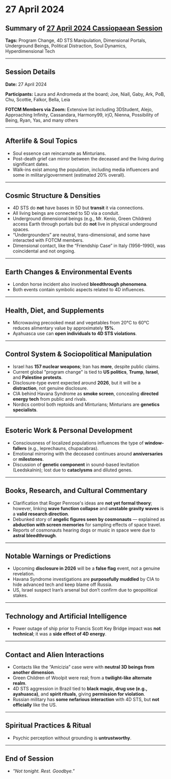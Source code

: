 # 27 April 2024

## Summary of [27 April 2024 Cassiopaean Session](https://cassiopaea.org/forum/threads/session-27-april-2024.54602/)

**Tags:** Program Change, 4D STS Manipulation, Dimensional Portals, Underground Beings, Political Distraction, Soul Dynamics, Hyperdimensional Tech

---

## Session Details

**Date:** 27 April 2024

**Participants:** Laura and Andromeda at the board; Joe, Niall, Gaby, Ark, PoB, Chu, Scottie, Falkor, Bella, Leia

**FOTCM Members via Zoom:** Extensive list including 3DStudent, Alejo, Approaching Infinity, Cassandara, Harmony99, irjO, Nienna, Possibility of Being, Ryan, Yas, and many others

---

## Afterlife & Soul Topics

- Soul essence can reincarnate as Minturians.
- Post-death grief can mirror between the deceased and the living during significant dates.
- Walk-ins exist among the population, including media influencers and some in military/government (estimated 20% overall).

---

## Cosmic Structure & Densities

- 4D STS do **not** have bases in 5D but **transit** it via connections.
- All living beings are connected to 5D via a conduit.
- Underground dimensional beings (e.g., Mr. Kenio, Green Children) access Earth through portals but do **not** live in physical underground spaces.
- “Undergrounders” are neutral, trans-dimensional, and some have interacted with FOTCM members.
- Dimensional contact, like the “Friendship Case” in Italy (1956–1990), was coincidental and not ongoing.

---

## Earth Changes & Environmental Events

- London horse incident also involved **bleedthrough phenomena**.
- Both events contain symbolic aspects related to 4D influences.

---

## Health, Diet, and Supplements

- Microwaving precooked meat and vegetables from 20°C to 60°C reduces alimentary value by approximately **15%**.
- Ayahuasca use can **open individuals to 4D STS violations**.

---

## Control System & Sociopolitical Manipulation

- Israel has **157 nuclear weapons**; Iran has **more**, despite public claims.
- Current global "program change" is tied to **US politics**, **Trump**, **Israel**, and **Palestine protests**.
- Disclosure-type event expected around **2026**, but it will be a **distraction**, not genuine disclosure.
- CIA behind Havana Syndrome as **smoke screen**, concealing **directed energy tech** from public and rivals.
- Nordics control both reptoids and Minturians; Minturians are **genetics specialists**.

---

## Esoteric Work & Personal Development

- Consciousness of localized populations influences the type of **window-fallers** (e.g., leprechauns, chupacabras).
- Emotional mirroring with the deceased continues around **anniversaries** or **milestones**.
- Discussion of **genetic component** in sound-based levitation (Leedskalnin); lost due to **cataclysms** and diluted genes.

---

## Books, Research, and Cultural Commentary

- Clarification that Roger Penrose's ideas are **not yet formal theory**; however, linking **wave function collapse** and **unstable gravity waves** is a **valid research direction**.
- Debunked story of **angelic figures seen by cosmonauts** — explained as **abduction with screen memories** for sampling effects of space travel.
- Reports of cosmonauts hearing dogs or music in space were due to **astral bleedthrough**.

---

## Notable Warnings or Predictions

- Upcoming **disclosure in 2026** will be a **false flag** event, not a genuine revelation.
- Havana Syndrome investigations are **purposefully muddled** by CIA to hide advanced tech and keep blame off Russia.
- US, Israel suspect Iran’s arsenal but don’t confirm due to geopolitical stakes.

---

## Technology and Artificial Intelligence

- Power outage of ship prior to Francis Scott Key Bridge impact was **not technical**; it was a **side effect of 4D energy**.

---

## Contact and Alien Interactions

- Contacts like the “Amicizia” case were with **neutral 3D beings from another dimension**.
- Green Children of Woolpit were real; from a **twilight-like alternate realm**.
- 4D STS aggression in Brazil tied to **black magic, drug use (e.g., ayahuasca)**, and **spirit rituals**, giving **permission for violation**.
- Russian military has **some nefarious interaction** with 4D STS, but **not officially** like the US.

---

## Spiritual Practices & Ritual

- Psychic perception without grounding is **untrustworthy**.

---

## End of Session

- *"Not tonight. Rest. Goodbye."*
